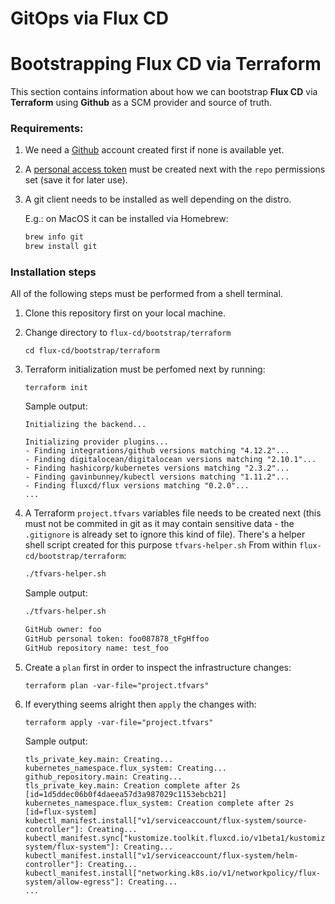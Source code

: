 # GitOps via Flux CD

# Bootstrapping Flux CD via Terraform

This section contains information about how we can bootstrap **Flux CD** via **Terraform** using **Github** as a SCM provider and source of truth.

### Requirements:

1. We need a [Github](https://github.com/) account created first if none is available yet. 
2. A [personal access token](https://github.com/settings/tokens) must be created next with the `repo` permissions set (save it for later use).
3. A git client needs to be installed as well depending on the distro.
  
    E.g.: on MacOS it can be installed via Homebrew:
    ```bash
    brew info git
    brew install git
    ```

### Installation steps

All of the following steps must be performed from a shell terminal.

1. Clone this repository first on your local machine.
2. Change directory to `flux-cd/bootstrap/terraform`
   
    `cd flux-cd/bootstrap/terraform`
3. Terraform initialization must be perfomed next by running: 
   
    `terraform init`

    Sample output:
    ```
    Initializing the backend...

    Initializing provider plugins...
    - Finding integrations/github versions matching "4.12.2"...
    - Finding digitalocean/digitalocean versions matching "2.10.1"...
    - Finding hashicorp/kubernetes versions matching "2.3.2"...
    - Finding gavinbunney/kubectl versions matching "1.11.2"...
    - Finding fluxcd/flux versions matching "0.2.0"...
    ...
    ```
4. A Terraform `project.tfvars` variables file needs to be created next (this must not be commited in git as it may contain sensitive data - the `.gitignore` is already set to ignore this kind of file). There's a helper shell script created for this purpose `tfvars-helper.sh`
    From within `flux-cd/bootstrap/terraform`:
    ```bash
    ./tfvars-helper.sh
    ```
    Sample output:
    ```bash
    ./tfvars-helper.sh

    GitHub owner: foo
    GitHub personal token: foo087878_tFgHffoo
    GitHub repository name: test_foo
    ```
5. Create a `plan` first in order to inspect the infrastructure changes:

    `terraform plan -var-file="project.tfvars"`

6. If everything seems alright then `apply` the changes with: 
   
    `terraform apply -var-file="project.tfvars"`

    Sample output:
    ```
    tls_private_key.main: Creating...
    kubernetes_namespace.flux_system: Creating...
    github_repository.main: Creating...
    tls_private_key.main: Creation complete after 2s [id=1d5ddec06b0f4daeea57d3a987029c1153ebcb21]
    kubernetes_namespace.flux_system: Creation complete after 2s [id=flux-system]
    kubectl_manifest.install["v1/serviceaccount/flux-system/source-controller"]: Creating...
    kubectl_manifest.sync["kustomize.toolkit.fluxcd.io/v1beta1/kustomization/flux-system/flux-system"]: Creating...
    kubectl_manifest.install["v1/serviceaccount/flux-system/helm-controller"]: Creating...
    kubectl_manifest.install["networking.k8s.io/v1/networkpolicy/flux-system/allow-egress"]: Creating...
    ...
    ```